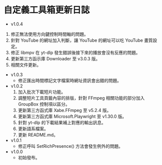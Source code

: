 # 自定義工具箱更新日誌

- v1.0.4
 1. 修正無法使用方向鍵控制時間軸的問題。
 2. 針對 YouTube 的網址加入判斷，讓 YouTube 的網址可以吃 YouTube 畫質設定。
 3. 修正 libmpv 在 yt-dlp 發生錯誤後接下來的播放會沒有反應的問題。
 4. 更新第三方函示庫 Downloader 至 v3.0.3 版。
 5. 相關文件更新。
- v1.0.3
  - 修正匯出時間標記文字檔案時網址資訊會出錯的問題。 
- v1.0.2
  1. 加入批次下載短片功能。
  2. 調整短片工具頁籤內容的排版，針對 FFmpeg 相關功能的部分加入 GroupBox 控制項以區分。
  3. 更新第三方函式庫 Xabe.FFmpeg 至 v5.2.4 版。
  4. 更新第三方函式庫 Microsoft.Playwright 至 v1.30.0 版。
  5. 針對 yt-dlp 的下載結果補上對應的輸出訊息。
  6. 更新語系檔案。
  7. 更新 README.md。
- v1.0.1
  - 修正呼叫 SetRichPresence() 方法會發生例外的問題。 
- v1.0.0
  - 初始發布。